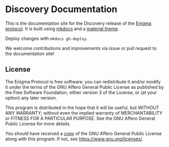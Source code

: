 # Discovery Documentation

This is the documentation site for the Discovery release of the [Enigma protocol](http://enigma.co). It is built using [mkdocs](https://www.mkdocs.org/) and a [material theme](https://squidfunk.github.io/mkdocs-material/). 

Deploy changes with `mkdocs gh-deploy`.

We welcome contributions and improvements via issue or pull request to the documentation site!

## License

The Enigma Protocol is free software: you can redistribute it and/or modify it under the terms of the GNU Affero General Public License as published by the Free Software Foundation, either version 3 of the License, or (at your option) any later version.

This program is distributed in the hope that it will be useful, but WITHOUT ANY WARRANTY; without even the implied warranty of MERCHANTABILITY or FITNESS FOR A PARTICULAR PURPOSE.  See the GNU Affero General Public License for more details.

You should have received a [copy](LICENSE) of the GNU Affero General Public License along with this program.  If not, see <https://www.gnu.org/licenses/>.
